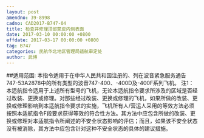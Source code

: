 ```yaml
---
layout: post
amendno: 39-8998
cadno: CAD2017-B747-04
title: 检查并修理顶部蒙皮内侧表面
date: 2017-03-10 00:00:00 +0800
effdate: 2017-03-17 00:00:00 +0800
tag: B747
categories: 民航华北地区管理局适航审定处
author: 武博
---
```


##适用范围:
本指令适用于在中华人民共和国注册的、列在波音紧急服务通告747-53A2878中的所有类型的波音747-400、-400D及-400F系列飞机。
注1：本适航指令适用于上述所有型号的飞机，无论本适航指令要求所涉及的区域是否经过改装、更换或修理。对那些经过改装、更换或修理的飞机，如果所做的改装、更换或修理影响到本适航指令要求的实施，飞机所有人/营运人采用的等效方法必须按照本适航指令F段要求获得等效的符合性方法。其方法中应包含所做的改装、更换或修理对本适航指令所阐述的不安全状态影响的评估；而且，如果该不安全状态没有被消除，其方法中应包含针对这种不安全状态的具体的建议措施。

